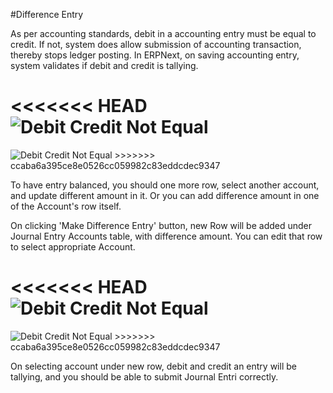 #Difference Entry

As per accounting standards, debit in a accounting entry must be equal to credit. If not, system does allow submission of accounting transaction, thereby stops ledger posting. In ERPNext, on saving accounting entry, system validates if debit and credit is tallying.

<<<<<<< HEAD
<img alt="Debit Credit Not Equal" class="screenshot" src="/docs/assets/img/articles/difference-entry-1.png">
=======
<img alt="Debit Credit Not Equal" class="screenshot" src="{{docs_base_url}}/assets/img/articles/difference-entry-1.png">
>>>>>>> ccaba6a395ce8e0526cc059982c83eddcdec9347

To have entry balanced, you should one more row, select another account, and update different amount in it. Or you can add difference amount in one of the Account's row itself.

On clicking 'Make Difference Entry' button, new Row will be added under Journal Entry Accounts table, with difference amount. You can edit that row to select appropriate Account.

<<<<<<< HEAD
<img alt="Debit Credit Not Equal" class="screenshot" src="/docs/assets/img/articles/difference-entry-2.gif">
=======
<img alt="Debit Credit Not Equal" class="screenshot" src="{{docs_base_url}}/assets/img/articles/difference-entry-2.gif">
>>>>>>> ccaba6a395ce8e0526cc059982c83eddcdec9347

On selecting account under new row, debit and credit an entry will be tallying, and you should be able to submit Journal Entri correctly.

<!-- markdown -->